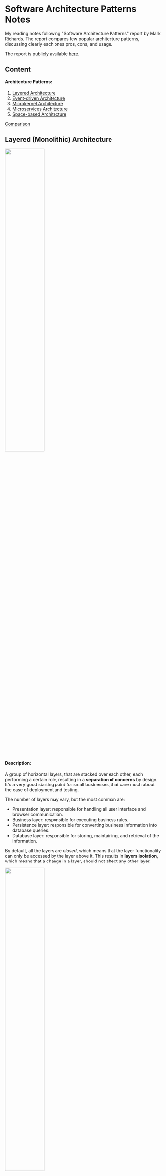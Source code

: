 # Software Architecture Patterns Notes
My reading notes following "Software Architecture Patterns" report by Mark Richards. The report compares few popular architecture patterns, discussing clearly each ones pros, cons, and usage.

The report is publicly available [here](https://www.oreilly.com/library/view/software-architecture-patterns/9781491971437/).

## Content
#### Architecture Patterns:
1. [Layered Architecture](#layered)
2. [Event-driven Architecture](#eventdriven)
3. [Microkernel Architecture](#microkernel)
4. [Microservices Architecture](#microservices)
5. [Space-based Architecture](#spacebased)

[Comparison](#comparison)

## <a name="layered">Layered (Monolithic) Architecture</a>
<img src="https://www.oreilly.com/library/view/software-architecture-patterns/9781491971437/assets/sapr_0101.png" width="50%"/>

#### Description:
A group of horizontal layers, that are stacked over each other, each performing a certain role, resulting in a **separation of concerns** by design. It's a very good starting point for small businesses, that care much about the ease of deployment and testing.

The number of layers may vary, but the most common are:
- Presentation layer: responsible for handling all user interface and browser communication.
- Business layer: responsible for executing business rules.
- Persistence layer: responsible for converting business information into database queries.
- Database layer: responsible for storing, maintaining, and retrieval of the information.

By default, all the layers are *closed*, which means that the layer functionality can only be accessed by the layer above it. This results in **layers isolation**, which means that a change in a layer, should not affect any other layer.

<img src="https://www.oreilly.com/library/view/software-architecture-patterns/9781491971437/assets/sapr_0103.png" width="50%"/>

A common problem for this architecture is the *"Sink-Hole Anti-Pattern"*, which is when many layers are not processing many requests, and just pass them to the next layer. A common solution is by *opening* some of the layers, which decrease the sink-hole effect, but causes lack of layer isolation.

## <a name="eventdriven">Event-driven Architecture</a>

## <a name="microkernel">Microkernel Architecture</a>

## <a name="microservices">Microservices Architecture</a>

## <a name="spacebased">Space-based Architecture</a>

## <a name="comparison">Comparison</a>

